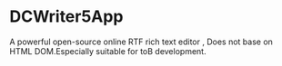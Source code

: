 # DCWriter5App
A powerful open-source online RTF rich text editor  , Does not base on HTML DOM.Especially suitable for toB development.
